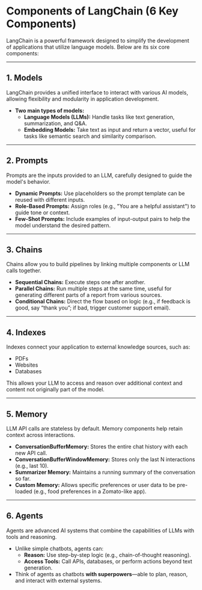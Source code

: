 # **Components of LangChain (6 Key Components)**

LangChain is a powerful framework designed to simplify the development of applications that utilize language models. Below are its six core components:

---

## 1. **Models**

LangChain provides a unified interface to interact with various AI models, allowing flexibility and modularity in application development.

- **Two main types of models:**
  - **Language Models (LLMs):** Handle tasks like text generation, summarization, and Q&A.
  - **Embedding Models:** Take text as input and return a vector, useful for tasks like semantic search and similarity comparison.

---

## 2. **Prompts**

Prompts are the inputs provided to an LLM, carefully designed to guide the model's behavior.

- **Dynamic Prompts:** Use placeholders so the prompt template can be reused with different inputs.
- **Role-Based Prompts:** Assign roles (e.g., "You are a helpful assistant") to guide tone or context.
- **Few-Shot Prompts:** Include examples of input-output pairs to help the model understand the desired pattern.

---

## 3. **Chains**

Chains allow you to build pipelines by linking multiple components or LLM calls together.

- **Sequential Chains:** Execute steps one after another.
- **Parallel Chains:** Run multiple steps at the same time, useful for generating different parts of a report from various sources.
- **Conditional Chains:** Direct the flow based on logic (e.g., if feedback is good, say “thank you”; if bad, trigger customer support email).

---

## 4. **Indexes**

Indexes connect your application to external knowledge sources, such as:

- PDFs
- Websites
- Databases

This allows your LLM to access and reason over additional context and content not originally part of the model.

---

## 5. **Memory**

LLM API calls are stateless by default. Memory components help retain context across interactions.

- **ConversationBufferMemory:** Stores the entire chat history with each new API call.
- **ConversationBufferWindowMemory:** Stores only the last N interactions (e.g., last 10).
- **Summarizer Memory:** Maintains a running summary of the conversation so far.
- **Custom Memory:** Allows specific preferences or user data to be pre-loaded (e.g., food preferences in a Zomato-like app).

---

## 6. **Agents**

Agents are advanced AI systems that combine the capabilities of LLMs with tools and reasoning.

- Unlike simple chatbots, agents can:
  - **Reason:** Use step-by-step logic (e.g., chain-of-thought reasoning).
  - **Access Tools:** Call APIs, databases, or perform actions beyond text generation.
- Think of agents as chatbots **with superpowers**—able to plan, reason, and interact with external systems.
